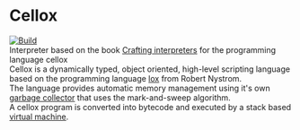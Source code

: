 # Cellox

[![Build](https://github.com/FrederikTobner/Cellox/actions/workflows/build.yml/badge.svg)](https://github.com/FrederikTobner/Cellox/actions/workflows/build.yml)
<br/>
Interpreter based on the book [Crafting interpreters](https://craftinginterpreters.com/contents.html) for the programming language cellox <br/>
Cellox is a dynamically typed, object oriented, high-level scripting language based on the programming language [lox](https://craftinginterpreters.com/the-lox-language.html) from Robert Nystrom.
<br/>
The language provides automatic memory management using it's own [garbage collector](https://github.com/FrederikTobner/Cellox/wiki/Garbage-Collector) that uses the mark-and-sweep algorithm. <br/>
A cellox program is converted into bytecode and executed by a stack based [virtual machine](https://github.com/FrederikTobner/Cellox/wiki/Virtual-Machine).
